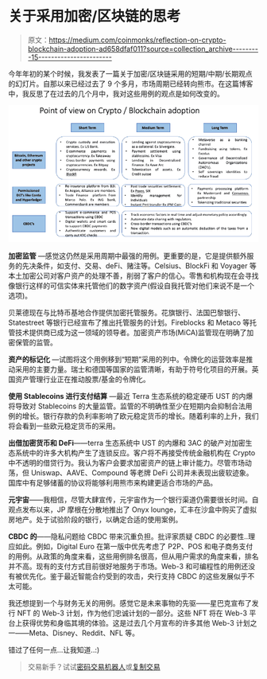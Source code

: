# 关于采用加密/区块链的思考

> 原文：<https://medium.com/coinmonks/reflection-on-crypto-blockchain-adoption-ad658dfaf011?source=collection_archive---------15----------------------->

今年年初的某个时候，我发表了一篇关于加密/区块链采用的短期/中期/长期观点的幻灯片。自那以来已经过去了 9 个多月，市场周期已经转向熊市。在这篇博客中，我反思了在过去的几个月中，我对这些用例的观点是如何改变的。

![](img/4e83dc99290f3dc4af78e042d432ed04.png)

**加密监管** —感觉这仍然是采用周期中最强的用例。更重要的是，它是提供额外服务的先决条件，如支付、交易、deFi、赌注等。Celsius、BlockFi 和 Voyager 等本土加密公司对客户资产的处理不善，削弱了客户的信心。零售和机构现在会寻找像银行这样的可信实体来托管他们的数字资产(假设自我托管对他们来说不是一个选项)。

贝莱德现在与比特币基地合作提供加密托管服务。花旗银行、法国巴黎银行、Statestreet 等银行已经宣布了推出托管服务的计划。Fireblocks 和 Metaco 等托管技术提供商已成为这一领域的领导者。加密资产市场(MiCA)监管现在明确了加密保管的监管。

**资产的标记化** —试图将这个用例移到“短期”采用的列中。令牌化的运营效率是推动采用的主要力量。瑞士和德国等国家的监管清晰，有助于符号化项目的开展。英国资产管理行业正在推动股票/基金的令牌化。

**使用 Stablecoins 进行支付结算** —最近 Terra 生态系统的稳定硬币 UST 的内爆将导致对 Stablecoins 的大量监管。监管的不明确性至少在短期内会抑制合法用例的增长。银行存款的负利率影响了欧元稳定货币的增长。随着利率的上升，我们将会看到一些欧元稳定货币的采用。

**出借加密货币和 DeFi**——terra 生态系统中 UST 的内爆和 3AC 的破产对加密生态系统中的许多大机构产生了连锁反应。客户将不再接受传统金融机构在 Crypto 中不透明的借贷行为。我认为客户会要求加密资产的链上审计能力。尽管市场动荡，但 Uniswap、AAVE、Compound 等老牌 DeFi 公司并未表现出疲软迹象。国库中有足够储蓄的协议将能够利用熊市来构建更适合市场的产品。

**元宇宙**——我相信，尽管大肆宣传，元宇宙作为一个银行渠道仍需要很长时间。自观点发布以来，JP 摩根在分散地推出了 Onyx lounge，汇丰在沙盒中购买了虚拟房地产。处于试验阶段的银行，以确定合适的使用案例。

**CBDC 的**——隐私问题给 CBDC 带来沉重负担。批评家质疑 CBDC 的必要性..理应如此。例如，Digital Euro 在第一版中优先考虑了 P2P、POS 和电子商务支付的用例。从政策的角度来看，这些用例排名很高，但从用户需求的角度来看，排名并不高。现有的支付方式目前很好地服务于市场。Web-3 和可编程性的用例还没有被优先化。鉴于最近智能合约受到的攻击，央行支持 CBDC 的这些发展似乎不太可能。

我还想提到一个与财务无关的用例。感觉它是未来事物的先驱——星巴克宣布了发行 NFT 的 Web-3 计划，作为他们忠诚计划的一部分。这些 NFT 将在 Web-3 平台上获得优势和身临其境的体验。这是过去几个月宣布的许多其他 Web-3 计划之一——Meta、Disney、Reddit、NFL 等。

错过了任何一点…让我知道..:)

> 交易新手？试试[密码交易机器人](/coinmonks/crypto-trading-bot-c2ffce8acb2a)或[复制交易](/coinmonks/top-10-crypto-copy-trading-platforms-for-beginners-d0c37c7d698c)